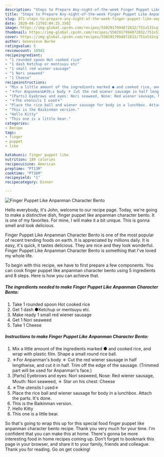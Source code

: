 ```yaml
---
description: "Steps to Prepare Any-night-of-the-week Finger Puppet Like Anpanman Character Bento"
title: "Steps to Prepare Any-night-of-the-week Finger Puppet Like Anpanman Character Bento"
slug: 871-steps-to-prepare-any-night-of-the-week-finger-puppet-like-anpanman-character-bento
date: 2020-08-11T02:04:25.350Z
image: https://img-global.cpcdn.com/recipes/5502917994872832/751x532cq70/finger-puppet-like-anpanman-character-bento-recipe-main-photo.jpg
thumbnail: https://img-global.cpcdn.com/recipes/5502917994872832/751x532cq70/finger-puppet-like-anpanman-character-bento-recipe-main-photo.jpg
cover: https://img-global.cpcdn.com/recipes/5502917994872832/751x532cq70/finger-puppet-like-anpanman-character-bento-recipe-main-photo.jpg
author: Genevieve Burke
ratingvalue: 5
reviewcount: 18942
recipeingredient:
- "1 rounded spoon Hot cooked rice"
- "1 dash Ketchup or mentsuyu etc"
- "1 small red wiener sausage"
- "1 Nori seaweed"
- "1 Cheese"
recipeinstructions:
- "Mix a little amount of the ingredients marked ● and cooked rice, and wrap with plastic film. Shape a small round rice ball."
- "＊For Anpanman&#39;s body ＊ Cut the red wiener sausage in half lengthwise, and cut it in half. Trim off the edge of the sausage. (Trimmed part will be used for Anpanman&#39;s face.)"
- "[Parts] Eyebrows and eyes: Nori seaweed, Nose: Red wiener sausage, Mouth: Nori seaweed,  ＊ Star on his chest: Cheese"
- "＊The utensils I used＊"
- "Place the rice ball and wiener sausage for body in a lunchbox. Attach the parts. It&#39;s done."
- "This is the Baikinman version."
- "Hello Kitty"
- "This one is a little bear."
categories:
- Recipe
tags:
- finger
- puppet
- like

katakunci: finger puppet like 
nutrition: 189 calories
recipecuisine: American
preptime: "PT13M"
cooktime: "PT36M"
recipeyield: "1"
recipecategory: Dinner

---
```



![Finger Puppet Like Anpanman Character Bento](https://img-global.cpcdn.com/recipes/5502917994872832/751x532cq70/finger-puppet-like-anpanman-character-bento-recipe-main-photo.jpg)

Hello everybody, it's John, welcome to our recipe page. Today, we're going to make a distinctive dish, finger puppet like anpanman character bento. It is one of my favorites. For mine, I will make it a bit unique. This is gonna smell and look delicious.



Finger Puppet Like Anpanman Character Bento is one of the most popular of recent trending foods on earth. It is appreciated by millions daily. It is easy, it's quick, it tastes delicious. They are nice and they look wonderful. Finger Puppet Like Anpanman Character Bento is something that I've loved my whole life.


To begin with this recipe, we have to first prepare a few components. You can cook finger puppet like anpanman character bento using 5 ingredients and 8 steps. Here is how you can achieve that.

<!--inarticleads1-->

##### The ingredients needed to make Finger Puppet Like Anpanman Character Bento:

1. Take 1 rounded spoon Hot cooked rice
1. Get 1 dash ●Ketchup or mentsuyu etc.
1. Make ready 1 small red wiener sausage
1. Get 1 Nori seaweed
1. Take 1 Cheese




<!--inarticleads2-->

##### Instructions to make Finger Puppet Like Anpanman Character Bento:

1. Mix a little amount of the ingredients marked ● and cooked rice, and wrap with plastic film. Shape a small round rice ball.
1. ＊For Anpanman&#39;s body ＊ Cut the red wiener sausage in half lengthwise, and cut it in half. Trim off the edge of the sausage. (Trimmed part will be used for Anpanman&#39;s face.)
1. [Parts] Eyebrows and eyes: Nori seaweed, Nose: Red wiener sausage, Mouth: Nori seaweed,  ＊ Star on his chest: Cheese
1. ＊The utensils I used＊
1. Place the rice ball and wiener sausage for body in a lunchbox. Attach the parts. It&#39;s done.
1. This is the Baikinman version.
1. Hello Kitty
1. This one is a little bear.




So that's going to wrap this up for this special food finger puppet like anpanman character bento recipe. Thank you very much for your time. I'm confident that you can make this at home. There's gonna be more interesting food in home recipes coming up. Don't forget to bookmark this page in your browser, and share it to your family, friends and colleague. Thank you for reading. Go on get cooking!
